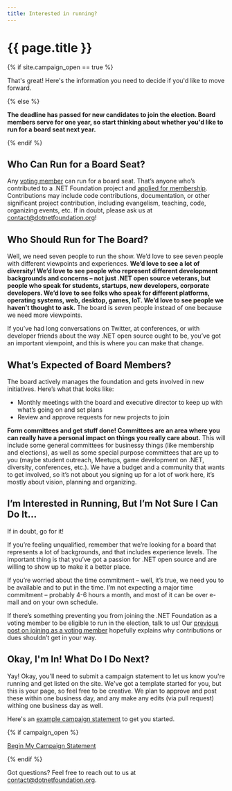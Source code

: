 ```yaml
---
title: Interested in running?
---
```


# {{ page.title }}

{% if site.campaign_open == true %}

That's great! Here's the information you need to decide if you'd like to move forward.

{% else %}

**The deadline has passed for new candidates to join the election. Board members serve for one year, so start thinking about whether you'd like to run for a board seat next year.**

{% endif %}

## Who Can Run for a Board Seat?

Any [voting member](https://dotnetfoundation.org/blog/2019/01/14/why-you-should-join-part-1-join-as-a-voting-member) can run for a board seat. That’s anyone who’s contributed to a .NET Foundation project and [applied for membership](https://dotnetfoundation.org/become-a-member). Contributions may include code contributions, documentation, or other significant project contribution, including evangelism, teaching, code, organizing events, etc. If in doubt, please ask us at contact@dotnetfoundation.org!

## Who Should Run for The Board?

Well, we need seven people to run the show. We’d love to see seven people with different viewpoints and experiences. **We’d love to see a lot of diversity! We’d love to see people who represent different development backgrounds and concerns – not just .NET open source veterans, but people who speak for students, startups, new developers, corporate developers. We’d love to see folks who speak for different platforms, operating systems, web, desktop, games, IoT. We’d love to see people we haven’t thought to ask.** The board is seven people instead of one because we need more viewpoints.

If you’ve had long conversations on Twitter, at conferences, or with developer friends about the way .NET open source ought to be, you’ve got an important viewpoint, and this is where you can make that change.

## What’s Expected of Board Members?

The board actively manages the foundation and gets involved in new initiatives. Here’s what that looks like:

*   Monthly meetings with the board and executive director to keep up with what’s going on and set plans
*   Review and approve requests for new projects to join

**Form committees and get stuff done! Committees are an area where you can really have a personal impact on things you really care about.** This will include some general committees for businessy things (like membership and elections), as well as some special purpose committees that are up to you (maybe student outreach, Meetups, game development on .NET, diversity, conferences, etc.). We have a budget and a community that wants to get involved, so it’s not about you signing up for a lot of work here, it’s mostly about vision, planning and organizing.

## I’m Interested in Running, But I’m Not Sure I Can Do It…

If in doubt, go for it!

If you’re feeling unqualified, remember that we’re looking for a board that represents a lot of backgrounds, and that includes experience levels. The important thing is that you’ve got a passion for .NET open source and are willing to show up to make it a better place.

If you’re worried about the time commitment – well, it’s true, we need you to be available and to put in the time. I’m not expecting a major time commitment – probably 4-6 hours a month, and most of it can be over e-mail and on your own schedule.

If there’s something preventing you from joining the .NET Foundation as a voting member to be eligible to run in the election, talk to us! Our [previous post on joining as a voting member](https://dotnetfoundation.org/blog/2019/01/14/why-you-should-join-part-1-join-as-a-voting-member) hopefully explains why contributions or dues shouldn’t get in your way.

## Okay, I'm In! What Do I Do Next?

Yay! Okay, you'll need to submit a campaign statement to let us know you're running and get listed on the site. We've got a template started for you, but this is your page, so feel free to be creative. We plan to approve and post these within one business day, and any make any edits (via pull request) withing one business day as well.

Here's an [example campaign statement](/example.html) to get you started.

{% if campaign_open %}

<a href="https://github.com/dotnet-foundation/election/issues/new" class="site-button site-button--pink">Begin My Campaign Statement</a>

{% endif %}

Got questions? Feel free to reach out to us at [contact@dotnetfoundation.org](mailto:contact@dotnetfoundation.org).
